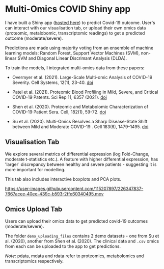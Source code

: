 # Multi-Omics COVID Shiny app

I have built a Shiny app ([hosted here](https://rwon.shinyapps.io/Multi-Omics-COVID-risk-app/)) to predict Covid-19 outcome. User's can interact with our visualisation tab, or upload their own omics data (proteomic, metalobomic, transcriptomic readings) to get a predicted outcome (moderate/severe).

Predictions are made using majority voting from an ensemble of machine learning models: Random Forest, Support Vector Machines (SVM), non-linear SVM and Diagonal Linear Discrimant Analysis (DLDA).

To train the models, I integrated multi-omics data from these papers:

- Overmyer et al. (2021). Large-Scale Multi-omic Analysis of COVID-19 Severity. Cell Systems, 12(1), 23-40. [doi](https://doi.org/10.1016/j.cels.2020.10.003) 

- Patel et al. (2021). Proteomic Blood Profiling in Mild, Severe, and Critical COVID-19 Patents. Sci Rep 11, 6357 (2021). [doi](https://doi.org/10.1038/s41598-021-85877-0)

- Shen et al. (2020). Proteomic and Metabolomic Characterization of COVID-19 Patient Sera. Cell, 182(1), 59-72. [doi](https://doi.org/10.1016/j.cell.2020.05.032)

- Su et al. (2020). Multi-Omics Resolves a Sharp Disease-State Shift between Mild and Moderate COVID-19 . Cell 183(6), 1479–1495. [doi](https://doi.org/10.1016/j.cell.2020.10.037)


## Visualisation Tab

We explore several metrics of differential expression (log Fold-Change, moderate t-statistics etc.). A feature with higher differential expression, has 'larger' discrepancy between healthy and severe patients -  suggesting it is more important for modelling.

This tab also includes interactive boxplots and PCA plots.

https://user-images.githubusercontent.com/115207897/226347837-7667acee-40ee-439c-b593-2ffe60340495.mov

## Omics Upload Tab

Users can upload their omics data to get predicted covid-19 outcomes (moderate/severe).

The folder `demo_uploading_files` contains 2 demo datasets - one from Su et al. (2020), another from Shen et al. (2020). The clinical data and `.csv` omics from each can be uploaded to the app to get predictions. 

*Note:* pdata, mdata and rdata refer to proteomics, metabolomics and transcriptomics respectively.



